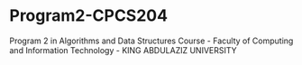 # Program2-CPCS204
Program 2 in Algorithms and Data Structures Course - Faculty of Computing and Information Technology - KING ABDULAZIZ UNIVERSITY
